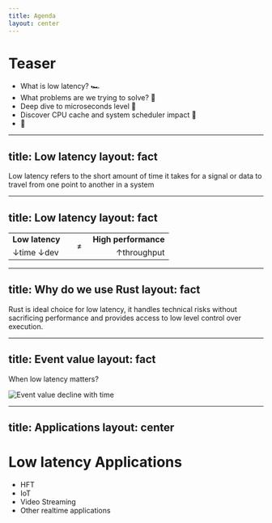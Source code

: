 ```yaml
---
title: Agenda
layout: center
---
```


# Teaser

- What is low latency? 🏎
- What problems are we trying to solve? 🐉
- Deep dive to microseconds level 🐠
- Discover CPU cache and system scheduler impact 🔬
- 🦀

---
title: Low latency
layout: fact
---

Low latency refers to the short amount of time it takes for a signal or data to travel from one point to another in a system

---
title: Low latency
layout: fact
---


<table border=0>
<tr><td align="left" width="40%">
<strong>Low latency</strong>
</td>
<td rowspan=2>≠</td>
<td align="right" width="50%" nowrap="true">
<strong>High performance</strong>
</td>
</tr>
<tr>
<td align="left">
↓time ↓dev
</td>
<td align="right">
↑throughput
</td>
</tr>
</table>

---
title: Why do we use Rust
layout: fact
---

Rust is ideal choice for low latency, it handles technical risks without sacrificing performance and provides access to low level control over execution.

---
title: Event value
layout: fact
---

When low latency matters?

![Event value decline with time](/static/event-time-value.png)

<!-- швидко  -->

---
title: Applications
layout: center
---

# Low latency Applications

- HFT
- IoT
- Video Streaming
- Other realtime applications


<!-- не коментувати чьому -->

